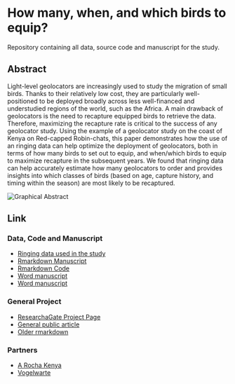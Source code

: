 # How many, when, and which birds to equip?
Repository containing all data, source code and manuscript for the study. 

## Abstract
Light-level geolocators are increasingly used to study the migration of small birds. Thanks to their relatively low cost, they are particularly well-positioned to be deployed broadly across less well-financed and understudied regions of the world, such as the Africa. A main drawback of geolocators is the need to recapture equipped birds to retrieve the data. Therefore, maximizing the recapture rate is critical to the success of any geolocator study. Using the example of a geolocator study on the coast of Kenya on Red-capped Robin-chats, this paper demonstrates how the use of an ringing data can help optimize the deployment of geolocators, both in terms of how many birds to set out to equip, and when/which birds to equip to maximize recapture in the subsequent years. We found that ringing data can help accurately estimate how many geolocators to order and provides insights into which classes of birds (based on age, capture history, and timing within the season) are most likely to be recaptured.

![Graphical Abstract](data/RN5_4514.jpg)

## Link

### Data, Code and Manuscript
- [Ringing data used in the study](https://github.com/A-Rocha-Kenya/How-many-when-and-which-birds-to-equip/tree/main/data)
- [Rmarkdown Manuscript](https://a-rocha-kenya.github.io/How-many-when-and-which-birds-to-equip/)
- [Rmarkdown Code](https://github.com/A-Rocha-Kenya/How-many-when-and-which-birds-to-equip/blob/main/Rmanuscript/manuscript.Rmd)
- [Word manuscript](https://github.com/A-Rocha-Kenya/How-many-when-and-which-birds-to-equip/blob/main/manuscript.docx?raw=true)
- [Word manuscript](https://github.com/A-Rocha-Kenya/How-many-when-and-which-birds-to-equip/raw/main/Rmanuscript/manuscript.pdf)

### General Project
- [ResearchaGate Project Page](https://www.researchgate.net/project/Intra-african-Bird-Migration)
- [General public article](https://www.arocha.or.ke/news/uncovering-the-unknown-migration-patterns-of-two-afro-tropical-birds/)
- [Older rmarkdown](https://rpubs.com/rafnuss/when_to_equip)

### Partners
- [A Rocha Kenya](https://www.arocha.or.ke/)
- [Vogelwarte](http://vogelwarte.ch/)
